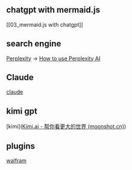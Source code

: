 ## chatgpt with mermaid.js
[[03_mermaid.js with chatgpt]]

## search engine
[Perplexity](https://www.perplexity.ai/?login-source=oneTapHome) -> [How to use Perplexity AI](https://www.youtube.com/watch?time_continue=50&v=qpN-pjev-vM&embeds_referring_euri=https%3A%2F%2Fwww.perplexity.ai%2F&feature=emb_title)
## Claude
[claude](https://claude.ai/chats)

## kimi gpt
[kimi]([Kimi.ai - 帮你看更大的世界 (moonshot.cn)](https://kimi.moonshot.cn/))

## plugins
[walfram](https://writings.stephenwolfram.com/2023/03/chatgpt-gets-its-wolfram-superpowers/)

